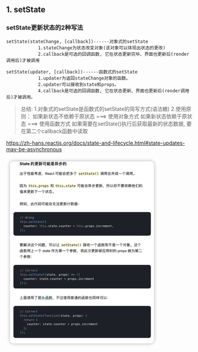 ## 1. setState

### setState更新状态的2种写法

```
setState(stateChange, [callback])------对象式的setState
	        1.stateChange为状态改变对象(该对象可以体现出状态的更改)
	        2.callback是可选的回调函数, 它在状态更新完毕、界面也更新后(render调用后)才被调用
```
```
setState(updater, [callback])------函数式的setState
	        1.updater为返回stateChange对象的函数。
	        2.updater可以接收到state和props。
	        4.callback是可选的回调函数, 它在状态更新、界面也更新后(render调用后)才被调用。
```
> 总结:
> 1.对象式的setState是函数式的setState的简写方式(语法糖)
> 2.使用原则：
> 如果新状态不依赖于原状态 ===> 使用对象方式
> 如果新状态依赖于原状态 ===> 使用函数方式
> 如果需要在setState()执行后获取最新的状态数据, 要在第二个callback函数中读取

https://zh-hans.reactjs.org/docs/state-and-lifecycle.html#state-updates-may-be-asynchronous

<img src="images//image-20220305100325852.png" alt="image-20220305100325852" style="zoom:50%;" />
